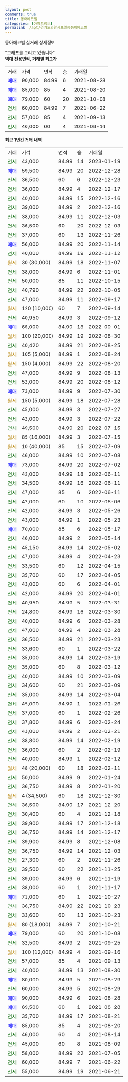 ```yaml
---
layout: post
comments: true
title: 동아에코빌
categories: [아파트정보]
permalink: /apt/경기도의왕시포일동동아에코빌
---
```


동아에코빌 실거래 상세정보

<script type="text/javascript">
  google.charts.load('current', {'packages':['line', 'corechart']});
  google.charts.setOnLoadCallback(drawChart);

  function drawChart() {
    var data = new google.visualization.DataTable();
    data.addColumn('date', '거래일');
    data.addColumn('number', "매매");
    data.addColumn('number', "전세");
    data.addColumn('number', "전매");

    data.addRows([[new Date(Date.parse("2023-01-19")), null, 43000, null], [new Date(Date.parse("2022-12-28")), 59500, null, null], [new Date(Date.parse("2022-12-23")), null, 36500, null], [new Date(Date.parse("2022-12-17")), null, 36000, null], [new Date(Date.parse("2022-12-16")), null, 40000, null], [new Date(Date.parse("2022-12-16")), null, 39000, null], [new Date(Date.parse("2022-12-03")), null, 38000, null], [new Date(Date.parse("2022-12-03")), null, 36500, null], [new Date(Date.parse("2022-11-26")), null, 37000, null], [new Date(Date.parse("2022-11-14")), 56000, null, null], [new Date(Date.parse("2022-11-12")), null, 40000, null], [new Date(Date.parse("2022-11-07")), null, null, null], [new Date(Date.parse("2022-11-01")), null, 38000, null], [new Date(Date.parse("2022-10-15")), null, 50000, null], [new Date(Date.parse("2022-10-05")), null, 40790, null], [new Date(Date.parse("2022-09-17")), null, 47000, null], [new Date(Date.parse("2022-09-14")), null, null, null], [new Date(Date.parse("2022-09-12")), null, 40950, null], [new Date(Date.parse("2022-09-01")), 65000, null, null], [new Date(Date.parse("2022-08-30")), null, null, null], [new Date(Date.parse("2022-08-25")), null, 40420, null], [new Date(Date.parse("2022-08-24")), null, null, null], [new Date(Date.parse("2022-08-20")), null, null, null], [new Date(Date.parse("2022-08-13")), null, 47000, null], [new Date(Date.parse("2022-08-12")), null, 52000, null], [new Date(Date.parse("2022-07-30")), 73000, null, null], [new Date(Date.parse("2022-07-28")), null, null, null], [new Date(Date.parse("2022-07-27")), null, 45000, null], [new Date(Date.parse("2022-07-22")), null, 42000, null], [new Date(Date.parse("2022-07-15")), null, 49500, null], [new Date(Date.parse("2022-07-15")), null, null, null], [new Date(Date.parse("2022-07-09")), null, null, null], [new Date(Date.parse("2022-07-08")), null, 46000, null], [new Date(Date.parse("2022-07-02")), 73000, null, null], [new Date(Date.parse("2022-06-11")), null, 42000, null], [new Date(Date.parse("2022-06-11")), null, 34500, null], [new Date(Date.parse("2022-06-11")), null, 47000, null], [new Date(Date.parse("2022-06-06")), null, 42000, null], [new Date(Date.parse("2022-05-26")), null, 42000, null], [new Date(Date.parse("2022-05-23")), null, 43000, null], [new Date(Date.parse("2022-05-17")), 70000, null, null], [new Date(Date.parse("2022-05-14")), null, 46000, null], [new Date(Date.parse("2022-05-02")), null, 45150, null], [new Date(Date.parse("2022-04-23")), null, 47000, null], [new Date(Date.parse("2022-04-15")), null, 33500, null], [new Date(Date.parse("2022-04-05")), null, 35700, null], [new Date(Date.parse("2022-04-01")), null, 43000, null], [new Date(Date.parse("2022-04-01")), null, 42000, null], [new Date(Date.parse("2022-03-31")), null, 40950, null], [new Date(Date.parse("2022-03-30")), null, 24800, null], [new Date(Date.parse("2022-03-28")), null, 40000, null], [new Date(Date.parse("2022-03-28")), null, 47000, null], [new Date(Date.parse("2022-03-23")), null, 36500, null], [new Date(Date.parse("2022-03-22")), null, 33600, null], [new Date(Date.parse("2022-03-19")), null, 35000, null], [new Date(Date.parse("2022-03-12")), null, 35000, null], [new Date(Date.parse("2022-03-09")), null, 40000, null], [new Date(Date.parse("2022-03-09")), null, 34600, null], [new Date(Date.parse("2022-03-04")), null, 35000, null], [new Date(Date.parse("2022-02-26")), null, 45000, null], [new Date(Date.parse("2022-02-26")), null, 37000, null], [new Date(Date.parse("2022-02-24")), null, 37800, null], [new Date(Date.parse("2022-02-21")), null, 43000, null], [new Date(Date.parse("2022-02-19")), null, 38800, null], [new Date(Date.parse("2022-02-19")), null, 36000, null], [new Date(Date.parse("2022-02-12")), null, 40000, null], [new Date(Date.parse("2022-02-11")), null, null, null], [new Date(Date.parse("2022-01-24")), null, 50000, null], [new Date(Date.parse("2022-01-20")), null, 36750, null], [new Date(Date.parse("2021-12-30")), null, null, null], [new Date(Date.parse("2021-12-20")), null, 36500, null], [new Date(Date.parse("2021-12-18")), null, 30400, null], [new Date(Date.parse("2021-12-18")), null, 39900, null], [new Date(Date.parse("2021-12-17")), null, 36750, null], [new Date(Date.parse("2021-12-08")), null, 39900, null], [new Date(Date.parse("2021-12-03")), null, 36750, null], [new Date(Date.parse("2021-11-26")), null, 27300, null], [new Date(Date.parse("2021-11-25")), null, 39500, null], [new Date(Date.parse("2021-11-19")), null, 39000, null], [new Date(Date.parse("2021-11-17")), null, 38000, null], [new Date(Date.parse("2021-10-27")), 71000, null, null], [new Date(Date.parse("2021-10-23")), null, 36750, null], [new Date(Date.parse("2021-10-23")), null, 33600, null], [new Date(Date.parse("2021-10-21")), null, null, null], [new Date(Date.parse("2021-10-08")), 79000, null, null], [new Date(Date.parse("2021-09-25")), null, 32500, null], [new Date(Date.parse("2021-09-16")), null, null, null], [new Date(Date.parse("2021-09-13")), null, 57000, null], [new Date(Date.parse("2021-08-30")), null, 40000, null], [new Date(Date.parse("2021-08-29")), 80000, null, null], [new Date(Date.parse("2021-08-29")), null, 60000, null], [new Date(Date.parse("2021-08-28")), 90000, null, null], [new Date(Date.parse("2021-08-28")), 69500, null, null], [new Date(Date.parse("2021-08-21")), null, 35700, null], [new Date(Date.parse("2021-08-20")), 85000, null, null], [new Date(Date.parse("2021-08-14")), null, 46000, null], [new Date(Date.parse("2021-08-09")), null, 45000, null], [new Date(Date.parse("2021-07-05")), null, 58000, null], [new Date(Date.parse("2021-06-22")), null, 60000, null], [new Date(Date.parse("2021-06-21")), null, 55000, null]]);

    var options = {
      hAxis: {
        format: 'yyyy/MM/dd'
      },    
      lineWidth: 0,
      pointsVisible: true,    
      title: '최근 1년간 유형별 실거래가 분포',
      legend: { position: 'bottom' }
    };

    var formatter = new google.visualization.NumberFormat({pattern:'###,###'} );
    formatter.format(data, 1);
    formatter.format(data, 2);
    
    setTimeout(function() {
        var chart = new google.visualization.LineChart(document.getElementById('columnchart_material'));
        chart.draw(data, (options));
        document.getElementById('loading').style.display = 'none';
    }, 200);
  }
</script>


<div id="loading" style="z-index:20; display: block; margin-left: 0px">"그래프를 그리고 있습니다"</div>
<div id="columnchart_material" style="width: 95%; margin-left: 0px; display: block"></div>
<!-- contents start -->
<b>역대 전용면적, 거래별 최고가</b>
<table class="sortable">
    <tr>
      <td>거래</td>
      <td>가격</td>
      <td>면적</td>
      <td>층</td>
      <td>거래일</td>
    </tr>
        <tr>
          <td><a style="color: blue">매매</a></td>
          <td>90,000</td>
          <td>84.99</td>
          <td>6</td>
          <td>2021-08-28</td>
        </tr>            <tr>
          <td><a style="color: blue">매매</a></td>
          <td>85,000</td>
          <td>85</td>
          <td>4</td>
          <td>2021-08-20</td>
        </tr>            <tr>
          <td><a style="color: blue">매매</a></td>
          <td>79,000</td>
          <td>60</td>
          <td>20</td>
          <td>2021-10-08</td>
        </tr>        
        <tr>
              <td><a style="color: darkgreen">전세</a></td>
              <td>60,000</td>
              <td>84.99</td>
              <td>7</td>
              <td>2021-06-22</td>
            </tr>            <tr>
              <td><a style="color: darkgreen">전세</a></td>
              <td>57,000</td>
              <td>85</td>
              <td>4</td>
              <td>2021-09-13</td>
            </tr>            <tr>
              <td><a style="color: darkgreen">전세</a></td>
              <td>46,000</td>
              <td>60</td>
              <td>4</td>
              <td>2021-08-14</td>
            </tr>        
    
</table>

<b>최근 1년간 거래 내역</b>

<table class="sortable">
    <tr>
      <td>거래</td>
      <td>가격</td>
      <td>면적</td>
      <td>층</td>
      <td>거래일</td>
    </tr>
    <tr>
      <td><a style="color: darkgreen">전세</a></td>
      <td>43,000</td>
      <td>84.99</td>
      <td>14</td>
      <td>2023-01-19</td>
    </tr>          <tr>
      <td><a style="color: blue">매매</a></td>
      <td>59,500</td>
      <td>84.99</td>
      <td>20</td>
      <td>2022-12-28</td>
    </tr>          <tr>
      <td><a style="color: darkgreen">전세</a></td>
      <td>36,500</td>
      <td>60</td>
      <td>6</td>
      <td>2022-12-23</td>
    </tr>          <tr>
      <td><a style="color: darkgreen">전세</a></td>
      <td>36,000</td>
      <td>84.99</td>
      <td>4</td>
      <td>2022-12-17</td>
    </tr>          <tr>
      <td><a style="color: darkgreen">전세</a></td>
      <td>40,000</td>
      <td>84.99</td>
      <td>15</td>
      <td>2022-12-16</td>
    </tr>          <tr>
      <td><a style="color: darkgreen">전세</a></td>
      <td>39,000</td>
      <td>84.99</td>
      <td>2</td>
      <td>2022-12-16</td>
    </tr>          <tr>
      <td><a style="color: darkgreen">전세</a></td>
      <td>38,000</td>
      <td>84.99</td>
      <td>11</td>
      <td>2022-12-03</td>
    </tr>          <tr>
      <td><a style="color: darkgreen">전세</a></td>
      <td>36,500</td>
      <td>60</td>
      <td>20</td>
      <td>2022-12-03</td>
    </tr>          <tr>
      <td><a style="color: darkgreen">전세</a></td>
      <td>37,000</td>
      <td>60</td>
      <td>13</td>
      <td>2022-11-26</td>
    </tr>          <tr>
      <td><a style="color: blue">매매</a></td>
      <td>56,000</td>
      <td>84.99</td>
      <td>20</td>
      <td>2022-11-14</td>
    </tr>          <tr>
      <td><a style="color: darkgreen">전세</a></td>
      <td>40,000</td>
      <td>84.99</td>
      <td>19</td>
      <td>2022-11-12</td>
    </tr>          <tr>
      <td><a style="color: darkgoldenrod">월세</a></td>
      <td>30 (30,000)</td>
      <td>84.99</td>
      <td>18</td>
      <td>2022-11-07</td>
    </tr>          <tr>
      <td><a style="color: darkgreen">전세</a></td>
      <td>38,000</td>
      <td>84.99</td>
      <td>6</td>
      <td>2022-11-01</td>
    </tr>          <tr>
      <td><a style="color: darkgreen">전세</a></td>
      <td>50,000</td>
      <td>85</td>
      <td>11</td>
      <td>2022-10-15</td>
    </tr>          <tr>
      <td><a style="color: darkgreen">전세</a></td>
      <td>40,790</td>
      <td>84.99</td>
      <td>22</td>
      <td>2022-10-05</td>
    </tr>          <tr>
      <td><a style="color: darkgreen">전세</a></td>
      <td>47,000</td>
      <td>84.99</td>
      <td>11</td>
      <td>2022-09-17</td>
    </tr>          <tr>
      <td><a style="color: darkgoldenrod">월세</a></td>
      <td>120 (10,000)</td>
      <td>60</td>
      <td>7</td>
      <td>2022-09-14</td>
    </tr>          <tr>
      <td><a style="color: darkgreen">전세</a></td>
      <td>40,950</td>
      <td>84.99</td>
      <td>3</td>
      <td>2022-09-12</td>
    </tr>          <tr>
      <td><a style="color: blue">매매</a></td>
      <td>65,000</td>
      <td>84.99</td>
      <td>18</td>
      <td>2022-09-01</td>
    </tr>          <tr>
      <td><a style="color: darkgoldenrod">월세</a></td>
      <td>100 (20,000)</td>
      <td>84.99</td>
      <td>19</td>
      <td>2022-08-30</td>
    </tr>          <tr>
      <td><a style="color: darkgreen">전세</a></td>
      <td>40,420</td>
      <td>84.99</td>
      <td>21</td>
      <td>2022-08-25</td>
    </tr>          <tr>
      <td><a style="color: darkgoldenrod">월세</a></td>
      <td>105 (5,000)</td>
      <td>84.99</td>
      <td>1</td>
      <td>2022-08-24</td>
    </tr>          <tr>
      <td><a style="color: darkgoldenrod">월세</a></td>
      <td>150 (4,000)</td>
      <td>84.99</td>
      <td>22</td>
      <td>2022-08-20</td>
    </tr>          <tr>
      <td><a style="color: darkgreen">전세</a></td>
      <td>47,000</td>
      <td>84.99</td>
      <td>9</td>
      <td>2022-08-13</td>
    </tr>          <tr>
      <td><a style="color: darkgreen">전세</a></td>
      <td>52,000</td>
      <td>84.99</td>
      <td>20</td>
      <td>2022-08-12</td>
    </tr>          <tr>
      <td><a style="color: blue">매매</a></td>
      <td>73,000</td>
      <td>84.99</td>
      <td>9</td>
      <td>2022-07-30</td>
    </tr>          <tr>
      <td><a style="color: darkgoldenrod">월세</a></td>
      <td>150 (5,000)</td>
      <td>84.99</td>
      <td>18</td>
      <td>2022-07-28</td>
    </tr>          <tr>
      <td><a style="color: darkgreen">전세</a></td>
      <td>45,000</td>
      <td>84.99</td>
      <td>3</td>
      <td>2022-07-27</td>
    </tr>          <tr>
      <td><a style="color: darkgreen">전세</a></td>
      <td>42,000</td>
      <td>84.99</td>
      <td>3</td>
      <td>2022-07-22</td>
    </tr>          <tr>
      <td><a style="color: darkgreen">전세</a></td>
      <td>49,500</td>
      <td>84.99</td>
      <td>20</td>
      <td>2022-07-15</td>
    </tr>          <tr>
      <td><a style="color: darkgoldenrod">월세</a></td>
      <td>85 (16,000)</td>
      <td>84.99</td>
      <td>3</td>
      <td>2022-07-15</td>
    </tr>          <tr>
      <td><a style="color: darkgoldenrod">월세</a></td>
      <td>10 (40,000)</td>
      <td>85</td>
      <td>15</td>
      <td>2022-07-09</td>
    </tr>          <tr>
      <td><a style="color: darkgreen">전세</a></td>
      <td>46,000</td>
      <td>84.99</td>
      <td>10</td>
      <td>2022-07-08</td>
    </tr>          <tr>
      <td><a style="color: blue">매매</a></td>
      <td>73,000</td>
      <td>84.99</td>
      <td>20</td>
      <td>2022-07-02</td>
    </tr>          <tr>
      <td><a style="color: darkgreen">전세</a></td>
      <td>42,000</td>
      <td>84.99</td>
      <td>18</td>
      <td>2022-06-11</td>
    </tr>          <tr>
      <td><a style="color: darkgreen">전세</a></td>
      <td>34,500</td>
      <td>84.99</td>
      <td>16</td>
      <td>2022-06-11</td>
    </tr>          <tr>
      <td><a style="color: darkgreen">전세</a></td>
      <td>47,000</td>
      <td>85</td>
      <td>6</td>
      <td>2022-06-11</td>
    </tr>          <tr>
      <td><a style="color: darkgreen">전세</a></td>
      <td>42,000</td>
      <td>60</td>
      <td>10</td>
      <td>2022-06-06</td>
    </tr>          <tr>
      <td><a style="color: darkgreen">전세</a></td>
      <td>42,000</td>
      <td>84.99</td>
      <td>3</td>
      <td>2022-05-26</td>
    </tr>          <tr>
      <td><a style="color: darkgreen">전세</a></td>
      <td>43,000</td>
      <td>84.99</td>
      <td>1</td>
      <td>2022-05-23</td>
    </tr>          <tr>
      <td><a style="color: blue">매매</a></td>
      <td>70,000</td>
      <td>85</td>
      <td>6</td>
      <td>2022-05-17</td>
    </tr>          <tr>
      <td><a style="color: darkgreen">전세</a></td>
      <td>46,000</td>
      <td>84.99</td>
      <td>2</td>
      <td>2022-05-14</td>
    </tr>          <tr>
      <td><a style="color: darkgreen">전세</a></td>
      <td>45,150</td>
      <td>84.99</td>
      <td>14</td>
      <td>2022-05-02</td>
    </tr>          <tr>
      <td><a style="color: darkgreen">전세</a></td>
      <td>47,000</td>
      <td>84.99</td>
      <td>4</td>
      <td>2022-04-23</td>
    </tr>          <tr>
      <td><a style="color: darkgreen">전세</a></td>
      <td>33,500</td>
      <td>60</td>
      <td>12</td>
      <td>2022-04-15</td>
    </tr>          <tr>
      <td><a style="color: darkgreen">전세</a></td>
      <td>35,700</td>
      <td>60</td>
      <td>17</td>
      <td>2022-04-05</td>
    </tr>          <tr>
      <td><a style="color: darkgreen">전세</a></td>
      <td>43,000</td>
      <td>60</td>
      <td>6</td>
      <td>2022-04-01</td>
    </tr>          <tr>
      <td><a style="color: darkgreen">전세</a></td>
      <td>42,000</td>
      <td>84.99</td>
      <td>20</td>
      <td>2022-04-01</td>
    </tr>          <tr>
      <td><a style="color: darkgreen">전세</a></td>
      <td>40,950</td>
      <td>84.99</td>
      <td>5</td>
      <td>2022-03-31</td>
    </tr>          <tr>
      <td><a style="color: darkgreen">전세</a></td>
      <td>24,800</td>
      <td>84.99</td>
      <td>16</td>
      <td>2022-03-30</td>
    </tr>          <tr>
      <td><a style="color: darkgreen">전세</a></td>
      <td>40,000</td>
      <td>84.99</td>
      <td>6</td>
      <td>2022-03-28</td>
    </tr>          <tr>
      <td><a style="color: darkgreen">전세</a></td>
      <td>47,000</td>
      <td>84.99</td>
      <td>4</td>
      <td>2022-03-28</td>
    </tr>          <tr>
      <td><a style="color: darkgreen">전세</a></td>
      <td>36,500</td>
      <td>84.99</td>
      <td>21</td>
      <td>2022-03-23</td>
    </tr>          <tr>
      <td><a style="color: darkgreen">전세</a></td>
      <td>33,600</td>
      <td>60</td>
      <td>1</td>
      <td>2022-03-22</td>
    </tr>          <tr>
      <td><a style="color: darkgreen">전세</a></td>
      <td>35,000</td>
      <td>84.99</td>
      <td>14</td>
      <td>2022-03-19</td>
    </tr>          <tr>
      <td><a style="color: darkgreen">전세</a></td>
      <td>35,000</td>
      <td>60</td>
      <td>8</td>
      <td>2022-03-12</td>
    </tr>          <tr>
      <td><a style="color: darkgreen">전세</a></td>
      <td>40,000</td>
      <td>84.99</td>
      <td>10</td>
      <td>2022-03-09</td>
    </tr>          <tr>
      <td><a style="color: darkgreen">전세</a></td>
      <td>34,600</td>
      <td>60</td>
      <td>21</td>
      <td>2022-03-09</td>
    </tr>          <tr>
      <td><a style="color: darkgreen">전세</a></td>
      <td>35,000</td>
      <td>84.99</td>
      <td>14</td>
      <td>2022-03-04</td>
    </tr>          <tr>
      <td><a style="color: darkgreen">전세</a></td>
      <td>45,000</td>
      <td>84.99</td>
      <td>1</td>
      <td>2022-02-26</td>
    </tr>          <tr>
      <td><a style="color: darkgreen">전세</a></td>
      <td>37,000</td>
      <td>60</td>
      <td>1</td>
      <td>2022-02-26</td>
    </tr>          <tr>
      <td><a style="color: darkgreen">전세</a></td>
      <td>37,800</td>
      <td>84.99</td>
      <td>6</td>
      <td>2022-02-24</td>
    </tr>          <tr>
      <td><a style="color: darkgreen">전세</a></td>
      <td>43,000</td>
      <td>84.99</td>
      <td>2</td>
      <td>2022-02-21</td>
    </tr>          <tr>
      <td><a style="color: darkgreen">전세</a></td>
      <td>38,800</td>
      <td>84.99</td>
      <td>14</td>
      <td>2022-02-19</td>
    </tr>          <tr>
      <td><a style="color: darkgreen">전세</a></td>
      <td>36,000</td>
      <td>60</td>
      <td>2</td>
      <td>2022-02-19</td>
    </tr>          <tr>
      <td><a style="color: darkgreen">전세</a></td>
      <td>40,000</td>
      <td>84.99</td>
      <td>1</td>
      <td>2022-02-12</td>
    </tr>          <tr>
      <td><a style="color: darkgoldenrod">월세</a></td>
      <td>48 (20,000)</td>
      <td>60</td>
      <td>18</td>
      <td>2022-02-11</td>
    </tr>          <tr>
      <td><a style="color: darkgreen">전세</a></td>
      <td>50,000</td>
      <td>84.99</td>
      <td>9</td>
      <td>2022-01-24</td>
    </tr>          <tr>
      <td><a style="color: darkgreen">전세</a></td>
      <td>36,750</td>
      <td>84.99</td>
      <td>8</td>
      <td>2022-01-20</td>
    </tr>          <tr>
      <td><a style="color: darkgoldenrod">월세</a></td>
      <td>4 (34,500)</td>
      <td>60</td>
      <td>18</td>
      <td>2021-12-30</td>
    </tr>          <tr>
      <td><a style="color: darkgreen">전세</a></td>
      <td>36,500</td>
      <td>84.99</td>
      <td>17</td>
      <td>2021-12-20</td>
    </tr>          <tr>
      <td><a style="color: darkgreen">전세</a></td>
      <td>30,400</td>
      <td>60</td>
      <td>4</td>
      <td>2021-12-18</td>
    </tr>          <tr>
      <td><a style="color: darkgreen">전세</a></td>
      <td>39,900</td>
      <td>84.99</td>
      <td>17</td>
      <td>2021-12-18</td>
    </tr>          <tr>
      <td><a style="color: darkgreen">전세</a></td>
      <td>36,750</td>
      <td>84.99</td>
      <td>14</td>
      <td>2021-12-17</td>
    </tr>          <tr>
      <td><a style="color: darkgreen">전세</a></td>
      <td>39,900</td>
      <td>84.99</td>
      <td>8</td>
      <td>2021-12-08</td>
    </tr>          <tr>
      <td><a style="color: darkgreen">전세</a></td>
      <td>36,750</td>
      <td>84.99</td>
      <td>14</td>
      <td>2021-12-03</td>
    </tr>          <tr>
      <td><a style="color: darkgreen">전세</a></td>
      <td>27,300</td>
      <td>60</td>
      <td>2</td>
      <td>2021-11-26</td>
    </tr>          <tr>
      <td><a style="color: darkgreen">전세</a></td>
      <td>39,500</td>
      <td>60</td>
      <td>22</td>
      <td>2021-11-25</td>
    </tr>          <tr>
      <td><a style="color: darkgreen">전세</a></td>
      <td>39,000</td>
      <td>84.99</td>
      <td>6</td>
      <td>2021-11-19</td>
    </tr>          <tr>
      <td><a style="color: darkgreen">전세</a></td>
      <td>38,000</td>
      <td>60</td>
      <td>1</td>
      <td>2021-11-17</td>
    </tr>          <tr>
      <td><a style="color: blue">매매</a></td>
      <td>71,000</td>
      <td>60</td>
      <td>1</td>
      <td>2021-10-27</td>
    </tr>          <tr>
      <td><a style="color: darkgreen">전세</a></td>
      <td>36,750</td>
      <td>84.99</td>
      <td>22</td>
      <td>2021-10-23</td>
    </tr>          <tr>
      <td><a style="color: darkgreen">전세</a></td>
      <td>33,600</td>
      <td>60</td>
      <td>13</td>
      <td>2021-10-23</td>
    </tr>          <tr>
      <td><a style="color: darkgoldenrod">월세</a></td>
      <td>80 (18,000)</td>
      <td>84.99</td>
      <td>7</td>
      <td>2021-10-21</td>
    </tr>          <tr>
      <td><a style="color: blue">매매</a></td>
      <td>79,000</td>
      <td>60</td>
      <td>20</td>
      <td>2021-10-08</td>
    </tr>          <tr>
      <td><a style="color: darkgreen">전세</a></td>
      <td>32,500</td>
      <td>84.99</td>
      <td>2</td>
      <td>2021-09-25</td>
    </tr>          <tr>
      <td><a style="color: darkgoldenrod">월세</a></td>
      <td>100 (12,000)</td>
      <td>84.99</td>
      <td>4</td>
      <td>2021-09-16</td>
    </tr>          <tr>
      <td><a style="color: darkgreen">전세</a></td>
      <td>57,000</td>
      <td>85</td>
      <td>4</td>
      <td>2021-09-13</td>
    </tr>          <tr>
      <td><a style="color: darkgreen">전세</a></td>
      <td>40,000</td>
      <td>84.99</td>
      <td>13</td>
      <td>2021-08-30</td>
    </tr>          <tr>
      <td><a style="color: blue">매매</a></td>
      <td>80,000</td>
      <td>84.99</td>
      <td>5</td>
      <td>2021-08-29</td>
    </tr>          <tr>
      <td><a style="color: darkgreen">전세</a></td>
      <td>60,000</td>
      <td>84.99</td>
      <td>5</td>
      <td>2021-08-29</td>
    </tr>          <tr>
      <td><a style="color: blue">매매</a></td>
      <td>90,000</td>
      <td>84.99</td>
      <td>6</td>
      <td>2021-08-28</td>
    </tr>          <tr>
      <td><a style="color: blue">매매</a></td>
      <td>69,500</td>
      <td>60</td>
      <td>1</td>
      <td>2021-08-28</td>
    </tr>          <tr>
      <td><a style="color: darkgreen">전세</a></td>
      <td>35,700</td>
      <td>84.99</td>
      <td>17</td>
      <td>2021-08-21</td>
    </tr>          <tr>
      <td><a style="color: blue">매매</a></td>
      <td>85,000</td>
      <td>85</td>
      <td>4</td>
      <td>2021-08-20</td>
    </tr>          <tr>
      <td><a style="color: darkgreen">전세</a></td>
      <td>46,000</td>
      <td>60</td>
      <td>4</td>
      <td>2021-08-14</td>
    </tr>          <tr>
      <td><a style="color: darkgreen">전세</a></td>
      <td>45,000</td>
      <td>60</td>
      <td>8</td>
      <td>2021-08-09</td>
    </tr>          <tr>
      <td><a style="color: darkgreen">전세</a></td>
      <td>58,000</td>
      <td>84.99</td>
      <td>22</td>
      <td>2021-07-05</td>
    </tr>          <tr>
      <td><a style="color: darkgreen">전세</a></td>
      <td>60,000</td>
      <td>84.99</td>
      <td>7</td>
      <td>2021-06-22</td>
    </tr>          <tr>
      <td><a style="color: darkgreen">전세</a></td>
      <td>55,000</td>
      <td>84.99</td>
      <td>19</td>
      <td>2021-06-21</td>
    </tr>      </table>
<!-- contents end -->    


